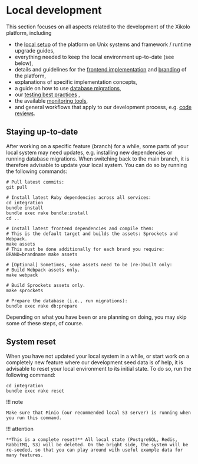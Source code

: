 # Local development

This section focuses on all aspects related to the development of the Xikolo platform, including

- the [local setup](local_setup/index.md) of the platform on Unix systems and framework / runtime upgrade guides,
- everything needed to keep the local environment up-to-date (see below),
- details and guidelines for the [frontend implementation](frontend/index.md) and [branding](branding/index.md) of the platform,
- explanations of specific implementation concepts,
- a guide on how to use [database migrations](database_migrations.md),
- our [testing best practices](testing/index.md) ,
- the available [monitoring tools](monitoring/index.md),
- and general workflows that apply to our development process, e.g. [code reviews](workflows/review/index.md).

## Staying up-to-date

After working on a specific feature (branch) for a while, some parts of your local system may need updates, e.g. installing new dependencies or running database migrations. When switching back to the main branch, it is therefore advisable to update your local system. You can do so by running the following commands:

```shell
# Pull latest commits:
git pull

# Install latest Ruby dependencies across all services:
cd integration
bundle install
bundle exec rake bundle:install
cd ..

# Install latest frontend dependencies and compile them:
# This is the default target and builds the assets: Sprockets and Webpack.
make assets
# This must be done additionally for each brand you require:
BRAND=brandname make assets

# [Optional] Sometimes, some assets need to be (re-)built only:
# Build Webpack assets only.
make webpack

# Build Sprockets assets only.
make sprockets

# Prepare the database (i.e., run migrations):
bundle exec rake db:prepare
```

Depending on what you have been or are planning on doing, you may skip some of these steps, of course.

## System reset

When you have not updated your local system in a while, or start work on a completely new feature where our development seed data is of help, it is advisable to reset your local environment to its initial state. To do so, run the following command:

```shell hl_lines="2"
cd integration
bundle exec rake reset
```

!!! note

    Make sure that Minio (our recommended local S3 server) is running when you run this command.

!!! attention

    **This is a complete reset!** All local state (PostgreSQL, Redis, RabbitMQ, S3) will be deleted. On the bright side, the system will be re-seeded, so that you can play around with useful example data for many features.
